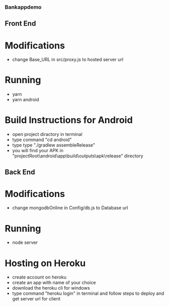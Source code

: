 ### Bankappdemo

## Front End
  # Modifications
  - change Base_URL in src/proxy.js to hosted server url
  # Running
  - yarn 
  - yarn android
  # Build Instructions for Android
  - open project diractory in terminal 
  - type command "cd android"
  - type  type "./gradlew assembleRelease"
  - you will find your APK in   "projectRoot\android\app\build\outputs\apk\release\" directory 

## Back End
  # Modifications
  - change mongodbOnline in Config/db.js to  Database url
  # Running
  - node server
  # Hosting on Heroku
  - create account on heroku 
  - create an app with name of your choice
  - download the heroku cli for windows
  - type command "heroku login" in terminal and follow steps to deploy and get server url for client


